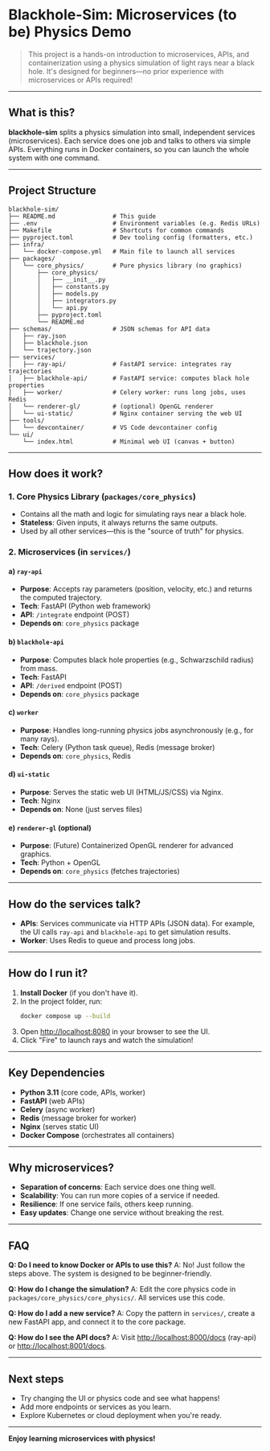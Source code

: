 
# Blackhole-Sim: Microservices (to be) Physics Demo

>This project is a hands-on introduction to microservices, APIs, and containerization using a physics simulation of light rays near a black hole. It's designed for beginners—no prior experience with microservices or APIs required!

---

## What is this?

**blackhole-sim** splits a physics simulation into small, independent services (microservices). Each service does one job and talks to others via simple APIs. Everything runs in Docker containers, so you can launch the whole system with one command.

---

## Project Structure

```
blackhole-sim/
├── README.md                # This guide
├── .env                     # Environment variables (e.g. Redis URLs)
├── Makefile                 # Shortcuts for common commands
├── pyproject.toml           # Dev tooling config (formatters, etc.)
├── infra/
│   └── docker-compose.yml   # Main file to launch all services
├── packages/
│   └── core_physics/        # Pure physics library (no graphics)
│       ├── core_physics/
│       │   ├── __init__.py
│       │   ├── constants.py
│       │   ├── models.py
│       │   ├── integrators.py
│       │   └── api.py
│       ├── pyproject.toml
│       └── README.md
├── schemas/                 # JSON schemas for API data
│   ├── ray.json
│   ├── blackhole.json
│   └── trajectory.json
├── services/
│   ├── ray-api/             # FastAPI service: integrates ray trajectories
│   ├── blackhole-api/       # FastAPI service: computes black hole properties
│   ├── worker/              # Celery worker: runs long jobs, uses Redis
│   └── renderer-gl/         # (optional) OpenGL renderer
│   └── ui-static/           # Nginx container serving the web UI
├── tools/
│   └── devcontainer/        # VS Code devcontainer config
└── ui/
	└── index.html           # Minimal web UI (canvas + button)
```

---

## How does it work?

### 1. Core Physics Library (`packages/core_physics`)
- Contains all the math and logic for simulating rays near a black hole.
- **Stateless**: Given inputs, it always returns the same outputs.
- Used by all other services—this is the "source of truth" for physics.

### 2. Microservices (in `services/`)

#### a) `ray-api`
- **Purpose**: Accepts ray parameters (position, velocity, etc.) and returns the computed trajectory.
- **Tech**: FastAPI (Python web framework)
- **API**: `/integrate` endpoint (POST)
- **Depends on**: `core_physics` package

#### b) `blackhole-api`
- **Purpose**: Computes black hole properties (e.g., Schwarzschild radius) from mass.
- **Tech**: FastAPI
- **API**: `/derived` endpoint (POST)
- **Depends on**: `core_physics` package

#### c) `worker`
- **Purpose**: Handles long-running physics jobs asynchronously (e.g., for many rays).
- **Tech**: Celery (Python task queue), Redis (message broker)
- **Depends on**: `core_physics`, Redis

#### d) `ui-static`
- **Purpose**: Serves the static web UI (HTML/JS/CSS) via Nginx.
- **Tech**: Nginx
- **Depends on**: None (just serves files)

#### e) `renderer-gl` (optional)
- **Purpose**: (Future) Containerized OpenGL renderer for advanced graphics.
- **Tech**: Python + OpenGL
- **Depends on**: `core_physics` (fetches trajectories)

---

## How do the services talk?

- **APIs**: Services communicate via HTTP APIs (JSON data). For example, the UI calls `ray-api` and `blackhole-api` to get simulation results.
- **Worker**: Uses Redis to queue and process long jobs.

---

## How do I run it?

1. **Install Docker** (if you don't have it).
2. In the project folder, run:
   ```bash
   docker compose up --build
   ```
3. Open [http://localhost:8080](http://localhost:8080) in your browser to see the UI.
4. Click "Fire" to launch rays and watch the simulation!

---

## Key Dependencies

- **Python 3.11** (core code, APIs, worker)
- **FastAPI** (web APIs)
- **Celery** (async worker)
- **Redis** (message broker for worker)
- **Nginx** (serves static UI)
- **Docker Compose** (orchestrates all containers)

---

## Why microservices?

- **Separation of concerns**: Each service does one thing well.
- **Scalability**: You can run more copies of a service if needed.
- **Resilience**: If one service fails, others keep running.
- **Easy updates**: Change one service without breaking the rest.

---

## FAQ

**Q: Do I need to know Docker or APIs to use this?**
A: No! Just follow the steps above. The system is designed to be beginner-friendly.

**Q: How do I change the simulation?**
A: Edit the core physics code in `packages/core_physics/core_physics/`. All services use this code.

**Q: How do I add a new service?**
A: Copy the pattern in `services/`, create a new FastAPI app, and connect it to the core package.

**Q: How do I see the API docs?**
A: Visit [http://localhost:8000/docs](http://localhost:8000/docs) (ray-api) or [http://localhost:8001/docs](http://localhost:8001/docs).

---

## Next steps

- Try changing the UI or physics code and see what happens!
- Add more endpoints or services as you learn.
- Explore Kubernetes or cloud deployment when you're ready.

---

**Enjoy learning microservices with physics!**
